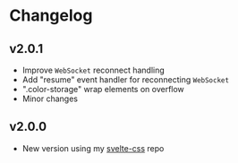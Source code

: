 # Changelog

## v2.0.1

- Improve `WebSocket` reconnect handling
- Add "resume" event handler for reconnecting `WebSocket`
- ".color-storage" wrap elements on overflow
- Minor changes

## v2.0.0

- New version using my [svelte-css](https://github.com/knackwurstking/svelte-css.git) repo

